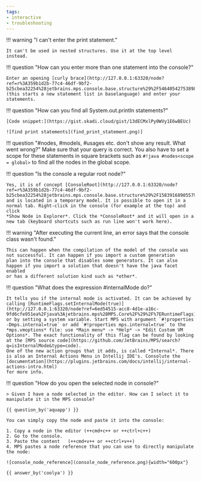 ```yaml
---
tags:
- interactive
- troubleshooting
---
```


!!! warning "I can't enter the print statement."

    It can't be used in nested structures. Use it at the top level instead.

!!! question "How can you enter more than one statement into the console?"

    Enter an opening [curly brace](http://127.0.0.1:63320/node?ref=r%3A359b1d2b-77c4-46df-9bf2-b25cbea32254%28jetbrains.mps.console.base.structure%29%2F5464054275389846505) (this starts a new statement list in baselanguage) and enter your statements.

!!! question "How can you find all System.out.println statements?"

    [Code snippet:](https://gist.skadi.cloud/gist/13dECMxlPy0WVy1E6wBEUc)

    ![find print statements](find_print_statement.png)]

!!! question "#nodes, #models, #usages etc. don't show any result. What went wrong?"
    Make sure that your query is correct. You also have to set a scope for these statements in square brackets such as
    `#!java #nodes<scope = global>` to find all the nodes in the global scope.

!!! question "Is the console a regular root node?"

    Yes, it is of concept [ConsoleRoot](http://127.0.0.1:63320/node?ref=r%3A359b1d2b-77c4-46df-9bf2-b25cbea32254%28jetbrains.mps.console.base.structure%29%2F1583916890557930028)
    and is located in a temporary model. It is possible to open it in a normal tab. Right-click in the console (for example at the top) and click 
    *Show Node in Explorer*. Click the *ConsoleRoot* and it will open in a new tab (keyboard shortcuts such as run line won't work here).

!!! warning "After executing the current line, an error says that the console class wasn't found."

    This can happen when the compilation of the model of the console was not successful. It can happen if you import a custom generation
    plan into the console that disables some generators. It can also happen if you import a solution that doesn't have the java facet enabled
    or has a different solution kind such as *other*.

!!! question "What does the expression #internalMode do?"

    It tells you if the internal mode is activated. It can be achieved by calling [RuntimeFlags.setInternalMode(true)](http://127.0.0.1:63320/node?ref=6ed54515-acc8-4d1e-a16c-9fd6cfe951ea%2Fjava%3Ajetbrains.mps%28MPS.Core%2F%29%2F%7ERuntimeFlags)
    or by setting a system variable. Start MPS with argument `#!properties -Dmps.internal=true` or add `#!properties mps.internal=true` to the *mps.vmoptions* file: use *Main menu* -> *Help* -> *Edit Custom VM Options*. The exact functionality of this flag can be found by looking at the [MPS source code](https://github.com/JetBrains/MPS/search?q=isInternalMode&type=code).
    One of the new action groups that it adds, is called *Internal*. There is also an Internal Actions Menu in Intellij IDE's. Consolute the [documentation](https://plugins.jetbrains.com/docs/intellij/internal-actions-intro.html)
    for more info.

!!! question "How do you open the selected node in console?"

    > Given I have a node selected in the editor. How can I select it to manipulate it in the MPS console?

    {{ question_by('aquapp') }}

    You can simply copy the node and paste it into the console:

    1. Copy a node in the editor (++cmd+c++ or ++ctrl+c++)
    2. Go to the console.
    3. Paste the content   (++cmd+v++ or ++ctrl+v++)
    4. MPS pastes a node reference that you can use to directly manipulate the node:

    ![console_node_reference](console_node_reference.png){width="600px"}

    {{ answer_by('coolya') }}